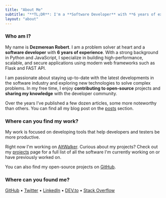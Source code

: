 ```yaml
---
title: "About Me"
subtitle: "**TL;DR**: I'm a **Software Developer** with **6 years of experience**, proficient in **Python** and **JavaScript**, specializing in **Flask** and **Fast API** for constructing high-performance applications."
layout: "about"
---
```


### Who am I?

My name is **Dezmerean Robert**. I am a problem solver at heart and a **software developer** with **6 years of experience**. With a strong background in Python and JavaScript, I specialize in building high-performance, scalable, and secure applications using modern web frameworks such as Flask and FAST API.

I am passionate about staying up-to-date with the latest developments in the software industry and exploring new technologies to solve complex
problems. In my free time, I enjoy **contributing to open-source** projects and **sharing my knowledge** with the developer community.

Over the years I’ve published a few dozen articles, some more noteworthy than others. You can find all my blog post on the [posts](/posts/) section.

### Where can you find my work?

My work is focused on developing tools that help developers and testers be more productive.

Right now I'm working on [AltWalker](/projects/altwalker/). Curious about my projects?
Check out my [projects](/projects/) page  for a full list of all the software I'm currently working on or have previously worked on.

You can also find my open-source projects on [GitHub](https://github.com/Robert-96?tab=repositories).

### Where can you found me?

[GitHub](https://github.com/Robert-96) • [Twitter](https://twitter.com/dezmereanrobert) • [LinkedIn](https://www.linkedin.com/in/robert-dezmerean) • [DEV.to](https://dev.to/robert96) • [Stack Overflow](https://stackoverflow.com/users/19676423/robert-96)
